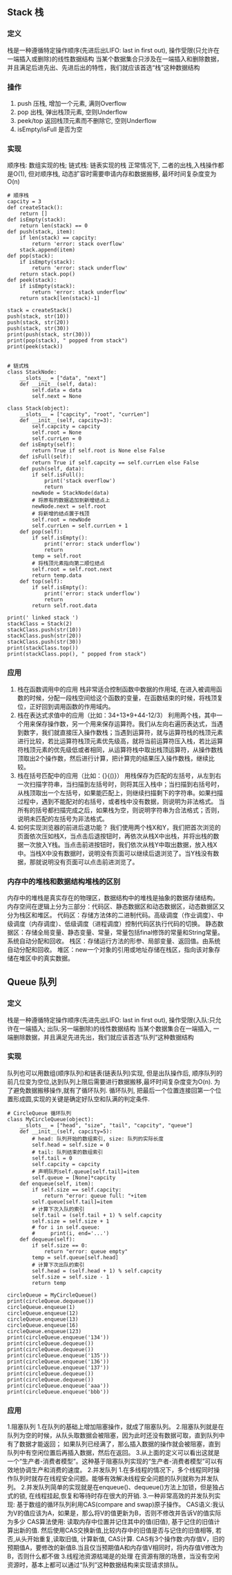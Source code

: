 ## Stack 栈
### 定义
栈是一种遵循特定操作顺序(先进后出LIFO: last in first out),
    操作受限(只允许在一端插入或删除)的线性数据结构
当某个数据集合只涉及在一端插入和删除数据，并且满足后进先出、先进后出的特性，我们就应该首选“栈”这种数据结构
### 操作
1. push 压栈, 增加一个元素, 满则Overflow 
2. pop  出栈, 弹出栈顶元素, 空则Underflow 
3. peek/top 返回栈顶元素而不删除它, 空则Underflow 
4. isEmpty/isFull 是否为空
### 实现
顺序栈: 数组实现的栈; 链式栈: 链表实现的栈
正常情况下, 二者的出栈,入栈操作都是O(1), 但对顺序栈, 动态扩容时需要申请内存和数据搬移, 最坏时间复杂度变为O(n)
```
# 顺序栈
capcity = 3
def createStack():
    return []
def isEmpty(stack):
    return len(stack) == 0
def push(stack, item):
    if len(stack) == capcity:
        return 'error: stack overflow'
    stack.append(item)
def pop(stack):
    if isEmpty(stack):
        return 'error: stack underflow'
    return stack.pop()
def peek(stack):
    if isEmpty(stack):
        return 'error: stack underflow'
    return stack[len(stack)-1]

stack = createStack()
push(stack, str(10))
push(stack, str(20))
push(stack, str(30))
print(push(stack, str(30)))
print(pop(stack), " popped from stack")
print(peek(stack))


# 链式栈
class StackNode:
    __slots__ = ["data", "next"]
    def __init__(self, data):
        self.data = data
        self.next = None

class Stack(object):
    __slots__ = ["capcity", "root", "currLen"]
    def __init__(self, capcity=3):
        self.capcity = capcity
        self.root = None
        self.currLen = 0
    def isEmpty(self):
        return True if self.root is None else False
    def isFull(self):
        return True if self.capcity == self.currLen else False
    def push(self, data):
        if self.isFull():
            print('stack overflow')
            return
        newNode = StackNode(data)
        # 将原有的数据追加到新增结点上
        newNode.next = self.root
        # 将新增的结点置于栈顶
        self.root = newNode
        self.currLen = self.currLen + 1
    def pop(self):
        if self.isEmpty():
            print('error: stack underflow')
            return
        temp = self.root
        # 将栈顶元素指向第二顺位结点
        self.root = self.root.next
        return temp.data
    def top(self):
        if self.isEmpty():
            print('error: stack underflow')
            return
        return self.root.data

print(' linked stack ')
stackClass = Stack(2)
stackClass.push(str(10))
stackClass.push(str(20))
stackClass.push(str(30))
print(stackClass.top())
print(stackClass.pop(), " popped from stack")

```
### 应用
1. 栈在函数调用中的应用
栈非常适合控制函数中数据的作用域, 在进入被调用函数的时候，分配一段栈空间给这个函数的变量，在函数结束的时候，将栈顶复位，正好回到调用函数的作用域内。
2. 栈在表达式求值中的应用（比如：34+13*9+44-12/3）
利用两个栈，其中一个用来保存操作数，另一个用来保存运算符。我们从左向右遍历表达式，当遇到数字，我们就直接压入操作数栈；当遇到运算符，就与运算符栈的栈顶元素进行比较，若比运算符栈顶元素优先级高，就将当前运算符压入栈，若比运算符栈顶元素的优先级低或者相同，从运算符栈中取出栈顶运算符，从操作数栈顶取出2个操作数，然后进行计算，把计算完的结果压入操作数栈，继续比较。
3. 栈在括号匹配中的应用（比如：{}{[()]()}）
用栈保存为匹配的左括号，从左到右一次扫描字符串，当扫描到左括号时，则将其压入栈中；当扫描到右括号时，从栈顶取出一个左括号，如果能匹配上，则继续扫描剩下的字符串。如果扫描过程中，遇到不能配对的右括号，或者栈中没有数据，则说明为非法格式。
当所有的括号都扫描完成之后，如果栈为空，则说明字符串为合法格式；否则，说明未匹配的左括号为非法格式。
4. 如何实现浏览器的前进后退功能？
我们使用两个栈X和Y，我们把首次浏览的页面依次压如栈X，当点击后退按钮时，再依次从栈X中出栈，并将出栈的数据一次放入Y栈。当点击前进按钮时，我们依次从栈Y中取出数据，放入栈X中。当栈X中没有数据时，说明没有页面可以继续后退浏览了。当Y栈没有数据，那就说明没有页面可以点击前进浏览了。
### 内存中的堆栈和数据结构堆栈的区别
内存中的堆栈是真实存在的物理区，数据结构中的堆栈是抽象的数据存储结构。
内存空间在逻辑上分为三部分：代码区、静态数据区和动态数据区，动态数据区又分为栈区和堆区。
代码区：存储方法体的二进制代码。高级调度（作业调度）、中级调度（内存调度）、低级调度（进程调度）控制代码区执行代码的切换。
静态数据区：存储全局变量、静态变量、常量，常量包括final修饰的常量和String常量。系统自动分配和回收。
栈区：存储运行方法的形参、局部变量、返回值。由系统自动分配和回收。
堆区：new一个对象的引用或地址存储在栈区，指向该对象存储在堆区中的真实数据。


## Queue 队列
### 定义
栈是一种遵循特定操作顺序(先进先出LIFO: last in first out),
    操作受限(入队:只允许在一端插入; 出队:另一端删除)的线性数据结构
当某个数据集合在一端插入, 一端删除数据，并且满足先进先出，我们就应该首选“队列”这种数据结构
### 实现
队列也可以用数组(顺序队列)和链表(链表队列)实现, 
但是出队操作后, 顺序队列的前几位变为空位,达到队列上限后需要进行数据搬移,最坏时间复杂度变为O(n).
为了避免数据搬移操作,就有了循环队列.
循环队列, 把最后一个位置连接回第一个位置形成圆,实现的关键是确定好队空和队满的判定条件.
```
# CircleQueue 循环队列
class MyCircleQueue(object):
    __slots__ = ["head", "size", "tail", "capcity", "queue"]
    def __init__(self, capcity=5):
        # head: 队列开始的数组索引, size: 队列的实际长度
        self.head = self.size = 0
        # tail: 队列结束的数组索引
        self.tail = 0
        self.capcity = capcity
        # 声明队列self.queue[self.tail]=item
        self.queue = [None]*capcity
    def enqueue(self, item):
        if self.size == self.capcity:
            return "error: queue full: "+item
        self.queue[self.tail]=item
        # 计算下次入队的索引
        self.tail = (self.tail + 1) % self.capcity
        self.size = self.size + 1
        # for i in self.queue:
        #     print(i, end='...')
    def dequeue(self):
        if self.size == 0:
            return "error: queue empty"
        temp = self.queue[self.head]
        # 计算下次出队的索引
        self.head = (self.head + 1) % self.capcity
        self.size = self.size - 1
        return temp 

circleQueue = MyCircleQueue()
print(circleQueue.dequeue())
circleQueue.enqueue(1)
circleQueue.enqueue(12)
circleQueue.enqueue(13)
circleQueue.enqueue(16)
circleQueue.enqueue(123)
print(circleQueue.enqueue('134'))
print(circleQueue.dequeue())
print(circleQueue.dequeue())
print(circleQueue.enqueue('135'))
print(circleQueue.enqueue('136'))
print(circleQueue.enqueue('137'))
print(circleQueue.dequeue())
print(circleQueue.dequeue())
print(circleQueue.enqueue('aaa'))
print(circleQueue.enqueue('bbb'))
```

### 应用
1.阻塞队列
    1.在队列的基础上增加阻塞操作，就成了阻塞队列。
    2.阻塞队列就是在队列为空的时候，从队头取数据会被阻塞，因为此时还没有数据可取，直到队列中有了数据才能返回；
    如果队列已经满了，那么插入数据的操作就会被阻塞，直到队列中有空闲位置后再插入数据，然后在返回。
    3.从上面的定义可以看出这就是一个“生产者-消费者模型”。这种基于阻塞队列实现的“生产者-消费者模型”可以有效地协调生产和消费的速度。
2.并发队列
    1.在多线程的情况下，多个线程同时操作队列时就存在线程安全问题。能够有效解决线程安全问题的队列就称为并发队列。
    2.并发队列简单的实现就是在enqueue()、dequeue()方法上加锁，但是独占式的锁, 在线程挂起,恢复和等待时存在很大的开销.
    3.一种非常高效的并发队列实现: 基于数组的循环队列利用CAS(compare and swap)原子操作。
        CAS语义:我认为V的值应该为A，如果是，那么将V的值更新为B，否则不修改并告诉V的值实际为多少
        CAS算法使用: 读取内存中位置并记住其中的值(旧值), 基于记住的旧值计算出新的值. 然后使用CAS交换新值,比较内存中的旧值是否与记住的旧值相等, 若否,从头开始重复,读取旧值, 计算新值, CAS计算.
        CAS有3个操作数:内存值V，旧的预期值A，要修改的新值B.当且仅当预期值A和内存值V相同时，将内存值V修改为B，否则什么都不做 
3.线程池资源枯竭是的处理
    在资源有限的场景，当没有空闲资源时，基本上都可以通过“队列”这种数据结构来实现请求排队。
